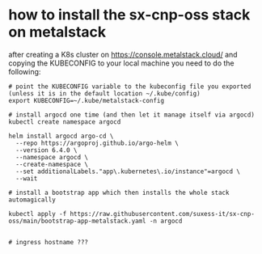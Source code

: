 # how to install the sx-cnp-oss stack on metalstack

after creating a K8s cluster on https://console.metalstack.cloud/ and copying the KUBECONFIG to your local machine you need to do the following:

```
# point the KUBECONFIG variable to the kubeconfig file you exported (unless it is in the default location ~/.kube/config)
export KUBECONFIG=~/.kube/metalstack-config 

# install argocd one time (and then let it manage itself via argocd)
kubectl create namespace argocd

helm install argocd argo-cd \
  --repo https://argoproj.github.io/argo-helm \
  --version 6.4.0 \
  --namespace argocd \
  --create-namespace \
  --set additionalLabels."app\.kubernetes\.io/instance"=argocd \
  --wait

# install a bootstrap app which then installs the whole stack automagically

kubectl apply -f https://raw.githubusercontent.com/suxess-it/sx-cnp-oss/main/bootstrap-app-metalstack.yaml -n argocd


# ingress hostname ???
